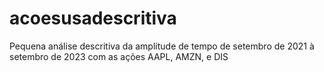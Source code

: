 # acoesusadescritiva
Pequena análise descritiva da amplitude de tempo de setembro de 2021 à setembro de 2023 com as ações AAPL, AMZN, e DIS
